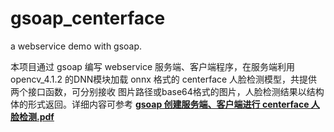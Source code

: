 # gsoap_centerface
a webservice demo with gsoap.

本项目通过 gsoap 编写 webservice 服务端、客户端程序，在服务端利用 opencv_4.1.2 的DNN模块加载 onnx 格式的 centerface 人脸检测模型，共提供两个接口函数，可分别接收 图片路径或base64格式的图片，人脸检测结果以结构体的形式返回。详细内容可参考 __[gsoap 创建服务端、客户端进行 centerface 人脸检测.pdf](https://github.com/zhaotun/gsoap_centerface/blob/master/gsoap%20创建服务端、客户端进行%20centerface%20人脸检测.pdf)__
